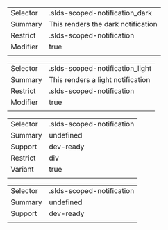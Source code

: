 
|  |  |
|-------|-------|
| Selector | .slds-scoped-notification_dark  |
| Summary | This renders the dark notification |
| Restrict | .slds-scoped-notification |
| Modifier | true |
|  |  |


|  |  |
|-------|-------|
| Selector | .slds-scoped-notification_light  |
| Summary | This renders a light notification |
| Restrict | .slds-scoped-notification |
| Modifier | true |
|  |  |


|  |  |
|-------|-------|
| Selector | .slds-scoped-notification  |
| Summary | undefined |
| Support | dev-ready |
| Restrict | div |
| Variant | true |
|  |  |


|  |  |
|-------|-------|
| Selector | .slds-scoped-notification  |
| Summary | undefined |
| Support | dev-ready |
|  |  |

